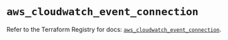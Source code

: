 # `aws_cloudwatch_event_connection`

Refer to the Terraform Registry for docs: [`aws_cloudwatch_event_connection`](https://registry.terraform.io/providers/hashicorp/aws/4.54.0/docs/resources/cloudwatch_event_connection).
